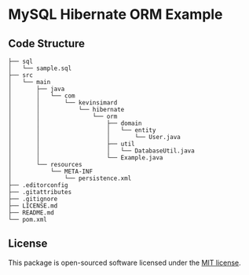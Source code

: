# MySQL Hibernate ORM Example

## Code Structure

    ├── sql
    │   └── sample.sql
    ├── src
    │   └── main
    │       ├── java
    │       │   └── com
    │       │       └── kevinsimard
    │       │           └── hibernate
    │       │               └── orm
    │       │                   ├── domain
    │       │                   │   └── entity
    │       │                   │       └── User.java
    │       │                   ├── util
    │       │                   │   └── DatabaseUtil.java
    │       │                   └── Example.java
    │       └── resources
    │           └── META-INF
    │               └── persistence.xml
    ├── .editorconfig
    ├── .gitattributes
    ├── .gitignore
    ├── LICENSE.md
    ├── README.md
    └── pom.xml

## License

This package is open-sourced software licensed under the [MIT license](http://opensource.org/licenses/MIT).
